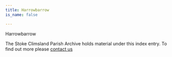 ```yaml
---
title: Harrowbarrow
is_name: false

---
```


Harrowbarrow


The Stoke Climsland Parish Archive holds material under this index entry. To find out more please [contact us](/contact/)
